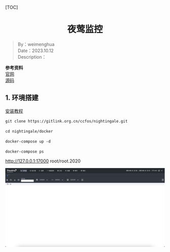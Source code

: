 [TOC]

<h1 align="center">夜莺监控</h1>

> By：weimenghua  
> Date：2023.10.12  
> Description：  

**参考资料**  
[官网](https://flashcat.cloud/docs/)  
[源码](https://github.com/ccfos/nightingale)

## 1. 环境搭建

[安装教程](https://n9e.github.io/docs/install/)

```text
git clone https://gitlink.org.cn/ccfos/nightingale.git

cd nightingale/docker

docker-compose up -d

docker-compose ps
```

http://127.0.0.1:17000 root/root.2020

![](img/SkyWalking-UI.png)